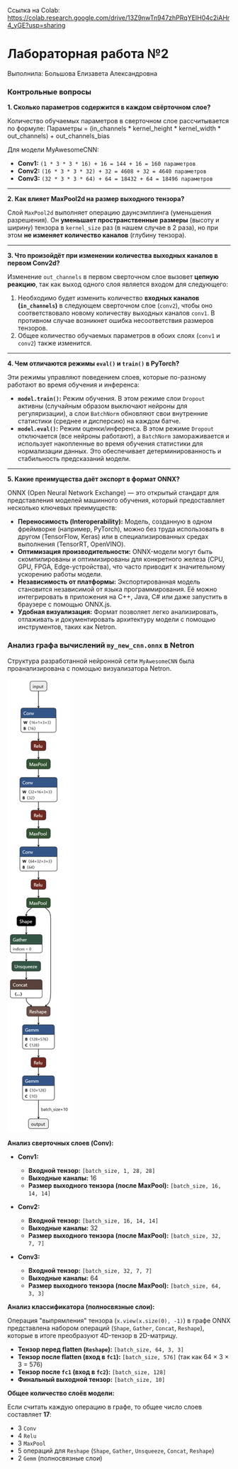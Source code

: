 Ссылка на Colab:
https://colab.research.google.com/drive/13Z9nwTn947zhPRqYEIH04c2iAHr4_yGE?usp=sharing

# Лабораторная работа №2
Выполнила: Большова Елизавета Александровна

### Контрольные вопросы

**1. Сколько параметров содержится в каждом свёрточном слое?**

Количество обучаемых параметров в сверточном слое рассчитывается по формуле:
Параметры = (in_channels * kernel_height * kernel_width * out_channels) + out_channels_bias

Для модели MyAwesomeCNN:
*   **Conv1:** `(1 * 3 * 3 * 16) + 16 = 144 + 16 = 160 параметров`
*   **Conv2:** `(16 * 3 * 3 * 32) + 32 = 4608 + 32 = 4640 параметров`
*   **Conv3:** `(32 * 3 * 3 * 64) + 64 = 18432 + 64 = 18496 параметров`

---

**2. Как влияет MaxPool2d на размер выходного тензора?**

Слой `MaxPool2d` выполняет операцию даунсэмплинга (уменьшения разрешения). Он **уменьшает пространственные размеры** (высоту и ширину) тензора в `kernel_size` раз (в нашем случае в 2 раза), но при этом **не изменяет количество каналов** (глубину тензора).

---

**3. Что произойдёт при изменении количества выходных каналов в первом Conv2d?**

Изменение `out_channels` в первом сверточном слое вызовет **цепную реакцию**, так как выход одного слоя является входом для следующего:
1.  Необходимо будет изменить количество **входных каналов (`in_channels`)** в следующем сверточном слое (`conv2`), чтобы оно соответствовало новому количеству выходных каналов `conv1`. В противном случае возникнет ошибка несоответствия размеров тензоров.
2.  Общее количество обучаемых параметров в обоих слоях (`conv1` и `conv2`) также изменится.

---

**4. Чем отличаются режимы `eval()` и `train()` в PyTorch?**

Эти режимы управляют поведением слоев, которые по-разному работают во время обучения и инференса:

*   **`model.train()`:** Режим обучения. В этом режиме слои `Dropout` активны (случайным образом выключают нейроны для регуляризации), а слои `BatchNorm` обновляют свои внутренние статистики (среднее и дисперсию) на каждом батче.
*   **`model.eval()`:** Режим оценки/инференса. В этом режиме `Dropout` отключается (все нейроны работают), а `BatchNorm` замораживается и использует накопленные во время обучения статистики для нормализации данных. Это обеспечивает детерминированность и стабильность предсказаний модели.

---

**5. Какие преимущества даёт экспорт в формат ONNX?**

ONNX (Open Neural Network Exchange) — это открытый стандарт для представления моделей машинного обучения, который предоставляет несколько ключевых преимуществ:

*   **Переносимость (Interoperability):** Модель, созданную в одном фреймворке (например, PyTorch), можно без труда использовать в другом (TensorFlow, Keras) или в специализированных средах выполнения (TensorRT, OpenVINO).
*   **Оптимизация производительности:** ONNX-модели могут быть скомпилированы и оптимизированы для конкретного железа (CPU, GPU, FPGA, Edge-устройства), что часто приводит к значительному ускорению работы модели.
*   **Независимость от платформы:** Экспортированная модель становится независимой от языка программирования. Её можно интегрировать в приложения на C++, Java, C# или даже запустить в браузере с помощью ONNX.js.
*   **Удобная визуализация:** Формат позволяет легко анализировать, отлаживать и документировать архитектуру модели с помощью инструментов, таких как Netron.

### Анализ графа вычислений `my_new_cnn.onnx` в Netron

Структура разработанной нейронной сети `MyAwesomeCNN` была проанализирована с помощью визуализатора Netron.

![Скриншот графа](/NN_2_lab/image/screenshot_cnn_graph.png)

**Анализ сверточных слоев (Conv):**

*   **Conv1:**
    *   **Входной тензор:** `[batch_size, 1, 28, 28]`
    *   **Выходные каналы:** 16
    *   **Размер выходного тензора (после MaxPool):** `[batch_size, 16, 14, 14]`

*   **Conv2:**
    *   **Входной тензор:** `[batch_size, 16, 14, 14]`
    *   **Выходные каналы:** 32
    *   **Размер выходного тензора (после MaxPool):** `[batch_size, 32, 7, 7]`

*   **Conv3:**
    *   **Входной тензор:** `[batch_size, 32, 7, 7]`
    *   **Выходные каналы:** 64
    *   **Размер выходного тензора (после MaxPool):** `[batch_size, 64, 3, 3]`

**Анализ классификатора (полносвязные слои):**

Операция "выпрямления" тензора (`x.view(x.size(0), -1)`) в графе ONNX представлена набором операций (`Shape`, `Gather`, `Concat`, `Reshape`), которые в итоге преобразуют 4D-тензор в 2D-матрицу.

*   **Тензор перед flatten (`Reshape`):** `[batch_size, 64, 3, 3]`
*   **Тензор после flatten (вход в `fc1`):** `[batch_size, 576]` (так как 64 × 3 × 3 = 576)
*   **Тензор после `fc1` (вход в `fc2`):** `[batch_size, 128]`
*   **Финальный выходной тензор:** `[batch_size, 10]`

**Общее количество слоёв модели:**

Если считать каждую операцию в графе, то общее число слоев составляет **17**:
*   3 `Conv`
*   4 `Relu`
*   3 `MaxPool`
*   5 операций для `Reshape` (`Shape`, `Gather`, `Unsqueeze`, `Concat`, `Reshape`)
*   2 `Gemm` (полносвязные слои)
